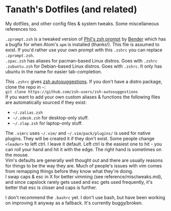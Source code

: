 # Tanath's Dotfiles (and related)

My dotfiles, and other config files & system tweaks. Some miscellaneous references too.

`.zprompt.zsh` is a tweaked version of [Phil's zsh prompt](http://aperiodic.net/phil/prompt/) by [Bender](https://gist.github.com/bender-the-greatest/802e33cc20d0685c33715c3b8d035af5) which has a bugfix for when Atom's `apm` is installed (thanks!). This file is assumed to exist. If you'd rather use your own prompt with this `.zshrc` you can replace `.zprompt.zsh`.  
`.zpac.zsh` has aliases for pacman-based Linux distros. Goes with `.zshrc`  
`.zubuntu.zsh` for Debian-based Linux distros. Goes with `.zshrc`. It only has ubuntu in the name for easier tab-completion.

This `.zshrc` gives [zsh autosuggestions](https://github.com/zsh-users/zsh-autosuggestions). If you don't have a distro package, clone the repo in `~`:  
`git clone https://github.com/zsh-users/zsh-autosuggestions`  
If you want to add your own custom aliases & functions the following files are automatically sourced if they exist:  
* `~/.zalias.zsh`
* `~/.zdesk.zsh` for desktop-only stuff.
* `~/.zlap.zsh` for laptop-only stuff.

The `.vimrc` uses `~/.vim/` and `~/.vim/pack/plugins/` is used for native plugins. They will be created it if they don't exist.
Some people change `<leader>` to left ctrl. I leave it default. Left ctrl is the easiest one to hit - you can roll your hand and hit it with the edge. The right hand is sometimes on the mouse.  
Vim's defaults are generally well thought out and there are usually reasons for things to be the way they are. Much of people's issues with vim comes from remapping things before they know what they're doing.  
I swap caps & esc in X for better vimming (see reference/misctweaks.md), and since capslock rarely gets used and esc gets used frequently, it's better that esc is closer and caps is further.

I don't recommend the `.bashrc` yet. I don't use bash, but have been working on improving it anyway as a fallback. It's currently buggy/broken.
